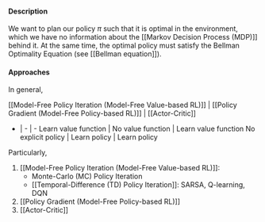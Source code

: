 #### Description
We want to plan our policy $\pi$ such that it is optimal in the environment, which we have no information about the [[Markov Decision Process (MDP)]] behind it. At the same time, the optimal policy must satisfy the Bellman Optimality Equation (see [[Bellman equation]]).

#### Approaches

In general,

[[Model-Free Policy Iteration (Model-Free Value-based RL)]] | [[Policy Gradient (Model-Free Policy-based RL)]] | [[Actor-Critic]]
- | - | -
Learn value function | No value function | Learn value function
No explicit policy | Learn policy | Learn policy

Particularly,
1. [[Model-Free Policy Iteration (Model-Free Value-based RL)]]:
	- Monte-Carlo (MC) Policy Iteration
	- [[Temporal-Difference (TD) Policy Iteration]]: SARSA, Q-learning, DQN
2. [[Policy Gradient (Model-Free Policy-based RL)]]
3. [[Actor-Critic]]